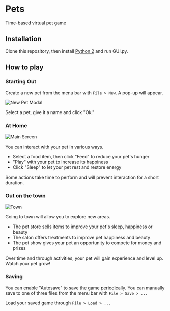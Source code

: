 # Pets

Time-based virtual pet game

## Installation

Clone this repository, then install [Python 2](https://www.python.org/downloads/) and run GUI.py.

## How to play



### Starting Out

Create a new pet from the menu bar with `File > New`. A pop-up will appear.

![New Pet Modal](https://user-images.githubusercontent.com/6226898/60860283-d7b32200-a1e3-11e9-9146-08b9f70a9da1.png)

Select a pet, give it a name and click "Ok."

### At Home

![Main Screen](https://user-images.githubusercontent.com/6226898/60860396-48f2d500-a1e4-11e9-8da2-563d682a91a6.png)

You can interact with your pet in various ways.
* Select a food item, then click "Feed" to reduce your pet's hunger
* "Play" with your pet to increase its happiness
* Click "Sleep" to let your pet rest and restore energy

Some actions take time to perform and will prevent interaction for a short duration.

### Out on the town

![Town](https://user-images.githubusercontent.com/6226898/60860523-e1895500-a1e4-11e9-9656-0d65a1441348.png)

Going to town will allow you to explore new areas.
* The pet store sells items to improve your pet's sleep, happiness or beauty
* The salon offers treatments to improve pet happiness and beauty
* The pet show gives your pet an opportunity to compete for money and prizes

Over time and through activities, your pet will gain experience and level up. Watch your pet grow!

### Saving

You can enable "Autosave" to save the game periodically. You can manually save to one of three files from the menu bar with `File > Save > ...`

Load your saved game through `File > Load > ...`
